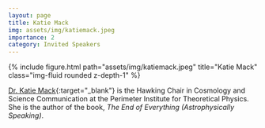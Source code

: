 ```yaml
---
layout: page
title: Katie Mack
img: assets/img/katiemack.jpeg
importance: 2
category: Invited Speakers
---
```


<div class="row">
    <div class="col-sm mt-3 mt-md-0">
        {% include figure.html path="assets/img/katiemack.jpeg" title="Katie Mack" class="img-fluid rounded z-depth-1" %}
    </div>
</div>

[Dr. Katie Mack](https://www.astrokatie.com){:target="_blank"} is the Hawking Chair in Cosmology and Science Communication at the Perimeter Institute for Theoretical Physics. She is the author of the book, *The End of Everything (Astrophysically Speaking)*.
